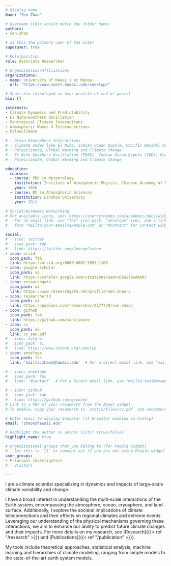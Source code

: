 ```yaml
---
# Display name
Name: "Sen Zhao"

# Username (this should match the folder name)
authors:
- sen-zhao

# Is this the primary user of the site?
superuser: true

# Role/position
role: Associate Researcher

# Organizations/Affiliations
organizations:
- name: University of Hawaiʻi at Mānoa
  url: "https://www.soest.hawaii.edu/soestwp/"

# Short bio (displayed in user profile at end of posts)
bio: []

interests:
- Climate Dynamics and Predictability
- El Niño–Southern Oscillation
- Pantropical Climate Interactions
- Atmospheric Waves & Teleconnections
- Paleoclimate

# - Ocean-Atmosphere Interactions
# - Climate modes like El Niño, Indian Ocean Dipole, Pacific Decadal Oscillation
# - Paleoclimate, Global Warming and Climate Change
# - El Niño–Southern Oscillation (ENSO), Indian Ocean Dipole (IOD), Pacific Decadal Oscillation (PDO)
# - Paleoclimate, Global Warming and Climate Change

education:
  courses:
  - course: PhD in Meteorology
    institution: Institute of Atmospheric Physics, Chinese Academy of Sciences
    year: 2016
  - course: BS in Atmospheric Sciences
    institution: Lanzhou University
    year: 2011

# Social/Academic Networking
# For available icons, see: https://sourcethemes.com/academic/docs/widgets/#icons
#   For an email link, use "fas" icon pack, "envelope" icon, and a link in the
#   form "mailto:your-email@example.com" or "#contact" for contact widget.

social:
# - icon: twitter
#   icon_pack: fab
#   link: https://twitter.com/GeorgeCushen
- icon: orcid
  icon_pack: fab
  link: https://orcid.org/0000-0002-5597-1109
- icon: google-scholar
  icon_pack: ai
  link: https://scholar.google.com/citations?user=DSWiT8wAAAAJ
- icon: researchgate
  icon_pack: ai
  link: https://www.researchgate.net/profile/Sen-Zhao-3
- icon: researcherid
  icon_pack: ai
  link: https://publons.com/researcher/2177739/sen-zhao/
- icon: github
  icon_pack: fab
  link: https://github.com/senclimate
- icon: cv
  icon_pack: ai
  link: cv_sen.pdf
# - icon: zotero
#   icon_pack: ai
#   link: https://www.zotero.org/samclub
- icon: envelope
  icon_pack: fas
  link: 'mailto:zhaos@hawaii.edu'  # For a direct email link, use "mailto:test@example.org".

# - icon: envelope
#   icon_pack: fas
#   link: '#contact'  # For a direct email link, use "mailto:test@example.org".

# - icon: github
#   icon_pack: fab
#   link: https://github.com/gcushen
# Link to a PDF of your resume/CV from the About widget.
# To enable, copy your resume/CV to `static/files/cv.pdf` and uncomment the lines below.

# Enter email to display Gravatar (if Gravatar enabled in Config)
email: "zhaos@hawaii.edu"

# Highlight the author in author lists? (true/false)
highlight_name: true

# Organizational groups that you belong to (for People widget)
#   Set this to `[]` or comment out if you are not using People widget.
user_groups:
- Principal Investigators
# - Visitors

---
```


I am a climate scientist specializing in dynamics and impacts of large-scale climate variability and change. 

I have a broad interest in understanding the multi-scale interactions of the Earth system, encompassing the atmosphere, ocean, cryosphere, and land surface. Additionally, I explore the societal implications of climate teleconnections and their effects on regional climates and extreme events. Leveraging our understanding of the physical mechanisms governing these interactions, we aim to enhance our ability to predict future climate changes and their impacts. For more details on my research, see [Research]({{< ref "/research" >}}) and [Publications]({{< ref "/publication" >}}).

My tools include theoretical approaches, statistical analysis, machine learning and hierarchies of climate modeling, ranging from simple models to the state-of-the-art earth system models.  

<!-- Here is my {{< staticref "cv_sen.pdf" "newtab" >}}CV{{< /staticref >}}. -->